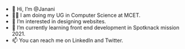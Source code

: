 - 👋 Hi, I’m @Janani
- 👩‍🎓 I am doing my UG in Computer Science at MCET.
- 👀 I’m interested in designing websites.
- 🌱 I’m currently learning front end development in Spotknack mission 2021.
- 📫 You can reach me on LinkedIn and Twitter.



<!---
janani-ob/janani-ob is a ✨ special ✨ repository because its `README.md` (this file) appears on your GitHub profile.
You can click the Preview link to take a look at your changes.
--->

